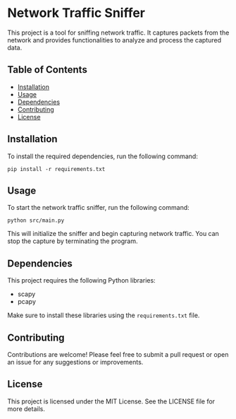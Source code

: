 # Network Traffic Sniffer

This project is a tool for sniffing network traffic. It captures packets from the network and provides functionalities to analyze and process the captured data.

## Table of Contents

- [Installation](#installation)
- [Usage](#usage)
- [Dependencies](#dependencies)
- [Contributing](#contributing)
- [License](#license)

## Installation

To install the required dependencies, run the following command:

```
pip install -r requirements.txt
```

## Usage

To start the network traffic sniffer, run the following command:

```
python src/main.py
```

This will initialize the sniffer and begin capturing network traffic. You can stop the capture by terminating the program.

## Dependencies

This project requires the following Python libraries:

- scapy
- pcapy

Make sure to install these libraries using the `requirements.txt` file.

## Contributing

Contributions are welcome! Please feel free to submit a pull request or open an issue for any suggestions or improvements.

## License

This project is licensed under the MIT License. See the LICENSE file for more details.
